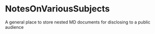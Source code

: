 # NotesOnVariousSubjects
A general place to store nested MD documents for disclosing to a public audience
